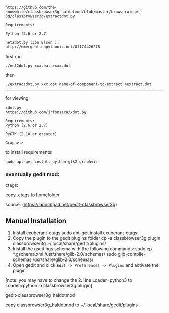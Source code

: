 	https://github.com/the-snowwhite/classbrowser3g_haldotmod/blob/master/browserwidget-3g/classbrowser3g/extractdot.py

	Requirements:

	Python (2.6 or 2.7)

	net2dot.py (Jon Elson ):
	http://emergent.unpythonic.net/01174426278

first run 

	./net2dot.py xxx.hal >xxx.dot

then
	
	./extractdot.py xxx.dot name-of-component-to-extract >extract.dot
	
---
for viewing:

	xdot.py
	https://github.com/jrfonseca/xdot.py 

	Requirements:
	Python (2.6 or 2.7)

	PyGTK (2.10 or greater)

	Graphviz
to install requirements:

    sudo apt-get install python-gtk2 graphviz



### eventually gedit mod: #########


ctags:

copy .ctags to homefolder

source: (https://launchpad.net/gedit-classbrowser3g)

Manual Installation
-------------------

1. Install exuberant-ctags 
        sudo apt-get install exuberant-ctags
2. Copy the plugin to the gedit plugins folder
        cp -a classbrowser3g.plugin classbrowser3g ~/.local/share/gedit/plugins/
3. Install the gsettings schema with the following commands:
        sudo cp *.gschema.xml /usr/share/glib-2.0/schemas/
        sudo glib-compile-schemas /usr/share/glib-2.0/schemas/
4. Open gedit and click `Edit -> Preferences -> Plugins` and activate the plugin

[note: you may have to change the 2. line Loader=python3 to Loader=python in classbrowser3g.plugin]

gedit-classbrowser3g_haldotmod

copy classbrowser3g_haldotmod to ~/.local/share/gedit/plugins

